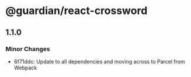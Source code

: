 # @guardian/react-crossword

## 1.1.0

### Minor Changes

- 6f71ddc: Update to all dependencies and moving across to Parcel from Webpack
